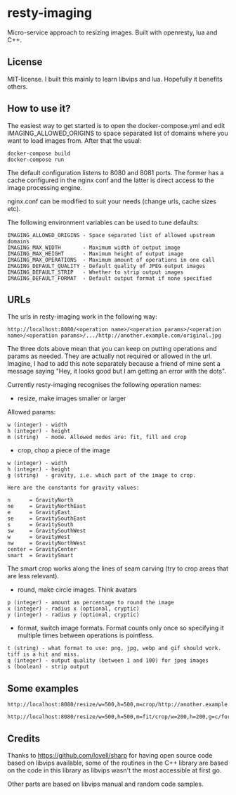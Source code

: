 resty-imaging
=============

Micro-service approach to resizing images. Built with openresty, lua and C++. 

License
-------

MIT-license. I built this mainly to learn libvips and lua. Hopefully it benefits others.


How to use it?
--------------

The easiest way to get started is to open the docker-compose.yml and edit
IMAGING_ALLOWED_ORIGINS to space separated list of domains where you want
to load images from. After that the usual:

```
docker-compose build
docker-compose run
```

The default configuration listens to 8080 and 8081 ports. The former has a 
cache configured in the nginx conf and the latter is direct access to the 
image processing engine.

nginx.conf can be modified to suit your needs (change urls, cache sizes etc).

The following environment variables can be used to tune defaults:

```
IMAGING_ALLOWED_ORIGINS - Space separated list of allowed upstream domains
IMAGING_MAX_WIDTH       - Maximum width of output image
IMAGING_MAX_HEIGHT      - Maximum height of output image
IMAGING_MAX_OPERATIONS  - Maximum amount of operations in one call
IMAGING_DEFAULT_QUALITY - Default quality of JPEG output images
IMAGING_DEFAULT_STRIP   - Whether to strip output images
IMAGING_DEFAULT_FORMAT  - Default output format if none specified
```

URLs
----

The urls in resty-imaging work in the following way:

```
http://localhost:8080/<operation name>/<operation params>/<operation name>/<operation params>/.../http://another.example.com/original.jpg
```

The three dots above mean that you can keep on putting operations and params as needed.
They are actually not required or allowed in the url. Imagine, I had to add this note
separately because a friend of mine sent a message saying "Hey, it looks good but I am getting
an error with the dots".

Currently resty-imaging recognises the following operation names:

* resize, make images smaller or larger

Allowed params:

```
w (integer) - width 
h (integer) - height
m (string)  - mode. Allowed modes are: fit, fill and crop
```

* crop, chop a piece of the image

```
w (integer) - width
h (integer) - height
g (string)  - gravity, i.e. which part of the image to crop.

Here are the constants for gravity values:

n      = GravityNorth
ne     = GravityNorthEast
e      = GravityEast
se     = GravitySouthEast
s      = GravitySouth
sw     = GravitySouthWest
w      = GravityWest
nw     = GravityNorthWest
center = GravityCenter
smart  = GravitySmart
```

The smart crop works along the lines of seam carving (try to crop areas that are less relevant).


* round, make circle images. Think avatars

```
p (integer) - amount as percentage to round the image
x (integer) - radius x (optional, cryptic)
y (integer) - radius y (optional, cryptic)

```

* format, switch image formats. Format counts only once so specifying it multiple times between operations is pointless.

```
t (string) - what format to use: png, jpg, webp and gif should work. tiff is a hit and miss.
q (integer) - output quality (between 1 and 100) for jpeg images
s (boolean) - strip output
```

Some examples
-------------

```
http://localhost:8080/resize/w=500,h=500,m=crop/http://another.example.com/original.jpg
```

```
http://localhost:8080/resize/w=500,h=500,m=fit/crop/w=200,h=200,g=c/format/t=png/http://another.example.com/original.jpg
```

Credits
-------

Thanks to https://github.com/lovell/sharp for having open source code based on libvips available,
some of the routines in the C++ library are based on the code in this library as libvips wasn't
the most accessible at first go.

Other parts are based on libvips manual and random code samples.







